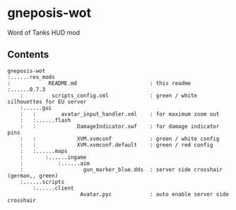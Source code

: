 gneposis-wot
============

Word of Tanks HUD mod

Contents
--------

    gneposis-wot        
    :......res_mods               
    :            README.md                       : this readme
    :......0.7.3                                 
        :         scripts_config.xml             : green / white silhouettes for EU server
        :......gui                               
        :   :        avatar_input_handler.xml    : for maximum zoom out
        :   :......flash                         
        :   :             DamageIndicator.swf    : for damage indicator pins
        :   :             XVM.xvmconf            : green / white config
        :   :             XVM.xvmconf.default    : green / red config                 
        :   :......maps
        :       :......ingame
        :           :......aim
        :                   gun_marker_blue.dds  : server side crosshair (german,, green)
        :......scripts
            :......client
                           Avatar.pyc            : auto enable server side crosshair
